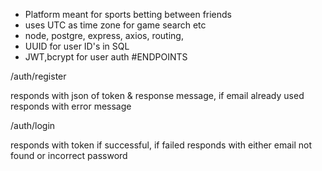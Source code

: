 - Platform meant for sports betting between friends
- uses UTC as time zone for game search etc
- node, postgre, express, axios, routing, 
- UUID for user ID's in SQL
- JWT,bcrypt for user auth
#ENDPOINTS

/auth/register

responds with json of token & response message, if email already used responds with error message

/auth/login

responds with token if successful, if failed responds with either email not found or incorrect password
